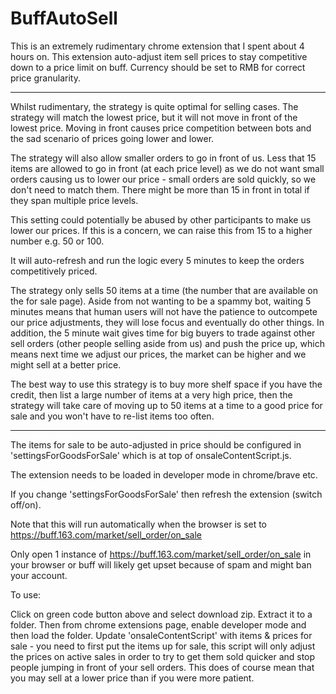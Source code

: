 # BuffAutoSell

This is an extremely rudimentary chrome extension that I spent about 4 hours on.
This extension auto-adjust item sell prices to stay competitive down to a price limit on buff.
Currency should be set to RMB for correct price granularity.

____________________________________________________________________________________________________________________________________________________________________
Whilst rudimentary, the strategy is quite optimal for selling cases.
The strategy will match the lowest price, but it will not move in front of the lowest price. Moving in front causes price competition between bots and the sad scenario of prices going lower and lower.

The strategy will also allow smaller orders to go in front of us. Less that 15 items are allowed to go in front (at each price level) as we do not want small orders causing us to lower our price - small orders are sold quickly, so we don't need to match them. There might be more than 15 in front in total if they span multiple price levels.

This setting could potentially be abused by other participants to make us lower our prices. If this is a concern, we can raise this from 15 to a higher number e.g. 50 or 100.

It will auto-refresh and run the logic every 5 minutes to keep the orders competitively priced.

The strategy only sells 50 items at a time (the number that are available on the for sale page). Aside from not wanting to be a spammy bot, waiting 5 minutes means that human users will not have the patience to outcompete our price adjustments, they will lose focus and eventually do other things. 
In addition, the 5 minute wait gives time for big buyers to trade against other sell orders (other people selling aside from us) and push the price up, which means next time we adjust our prices, the market can be higher and we might sell at a better price.

The best way to use this strategy is to buy more shelf space if you have the credit, then list a large number of items at a very high price, then the strategy will take care of moving up to 50 items at a time to a good price for sale and you won't have to re-list items too often.
____________________________________________________________________________________________________________________________________________________________________

The items for sale to be auto-adjusted in price should be configured in 'settingsForGoodsForSale' which is at top of onsaleContentScript.js.

The extension needs to be loaded in developer mode in chrome/brave etc.

If you change 'settingsForGoodsForSale' then refresh the extension (switch off/on).

Note that this will run automatically when the browser is set to https://buff.163.com/market/sell_order/on_sale

Only open 1 instance of https://buff.163.com/market/sell_order/on_sale in your browser or buff will likely get upset because of spam and might ban your account.

To use:

Click on green code button above and select download zip. Extract it to a folder.
Then from chrome extensions page, enable developer mode and then load the folder.
Update 'onsaleContentScript' with items & prices for sale - you need to first put the items up for sale, this script will only adjust the prices on active sales in order to try to get them sold quicker and stop people jumping in front of your sell orders.
This does of course mean that you may sell at a lower price than if you were more patient.
